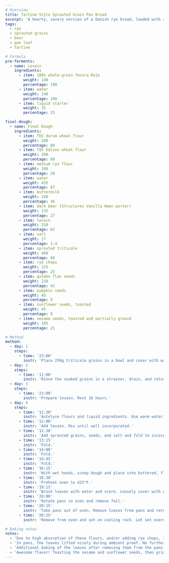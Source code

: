 ```yaml
---
# Overview
title: Tartine-Style Sprouted Grain Pan Bread
excerpt: 'A hearty, savory version of a Danish rye bread, loaded with sprouted grains and seeds, as well as dark beer, buttermilk, and honey. This is based on the master method in <i>Tartine No. 3</i>, and can be modified to use any number of sprouted grains, seeds, and flours. This recipe yields two 10x4” and two 8x3” pans.'
tags:
  - rye
  - sprouted grains
  - beer
  - pan loaf
  - Tartine

# Formula
pre-ferments:
  - name: Levain
    ingredients:
      - item: 100% whole-grain Yecora Rojo
        weight: 140
        percentage: 100
      - item: water
        weight: 140
        percentage: 100
      - item: liquid starter
        weight: 35
        percentage: 25

final-dough:
  - name: Final Dough
    ingredients:
      - item: T65 durum wheat flour
        weight: 200
        percentage: 80
      - item: T85 Edison wheat flour
        weight: 200
        percentage: 80
      - item: medium rye flour
        weight: 100
        percentage: 20
      - item: water
        weight: 435
        percentage: 87
      - item: buttermilk
        weight: 180
        percentage: 36
      - item: dark beer (Structures Vanilla Omen porter)
        weight: 135
        percentage: 27
      - item: levain
        weight: 310
        percentage: 62
      - item: salt
        weight: 17
        percentage: 3.4
      - item: sprouted triticale
        weight: 400
        percentage: 80
      - item: rye chops
        weight: 125
        percentage: 25
      - item: golden flax seeds
        weight: 210
        percentage: 42
      - item: pumpkin seeds
        weight: 45
        percentage: 9
      - item: sunflower seeds, toasted
        weight: 45
        percentage: 9
      - item: sesame seeds, toasted and partially ground
        weight: 105
        percentage: 21

# Method
method:
  - day: 1
    steps:
      - time: '23:00'
        instr: 'Place 250g triticale grains in a bowl and cover with water.'
  - day: 2
    steps:
      - time: '11:00'
        instr: 'Rinse the soaked grains in a strainer, drain, and return to bowl. Cover bowl with cheesecloth or a kitchen towel. Repeat this every 12 hours until grains have begun to sprout.'
  - day: 3
    steps:
      - time: '23:00'
        instr: 'Prepare levain. Rest 16 hours.'
  - day: 4
    steps:
      - time: '11:30'
        instr: 'Autolyse flours and liquid ingredients. Use warm water if bringing beer and buttermilk out of refrigerator.'
      - time: '12:00'
        instr: 'Add levain. Mix until well incorporated.'
      - time: '12:30'
        instr: 'Add sprouted grains, seeds, and salt and fold to incorporate.'
      - time: '13:15'
        instr: 'Fold.'
      - time: '14:00'
        instr: 'Fold.'
      - time: '14:45'
        instr: 'Fold.'
      - time: '16:15'
        instr: 'With wet hands, scoop dough and place into buttered, flour-lined bread pans. Use additional water to smooth the tops of the loaves with your hands. Begin ambient proof.'
      - time: '18:30'
        instr: 'Preheat oven to 425°F.'
      - time: '19:15'
        instr: 'Brush loaves with water and score. Loosely cover with greased foil and put in oven. (Smaller pans can be held out for 15 minutes.)'
      - time: '20:00'
        instr: 'Rotate pans in oven and remove foil.'
      - time: '20:15'
        instr: 'Take pans out of oven. Remove loaves from pans and return to oven to further caramelize the crust.'
      - time: '20:25'
        instr: 'Remove from oven and set on cooling rack. Let set overnight before cutting loaves open.'

# Baking notes
notes:
  - 'Due to high absorption of these flours, and/or adding rye chops, I added 25g extra water during bulk. The dough was less wet than previous times making a similar recipe.'
  - 'In pans, the loaves lifted nicely during ambient proof. No further rise in oven, and loaves were very dense. (I mean, they’re always dense, but even more than usual.) Overproofed? Maybe. On the other hand, the Tartine recipe calls for a two-hour ambient proof and then an overnight retard. Perhaps don’t add an extra hour to bulk next time.'
  - 'Additional baking of the loaves after removing them from the pans helped brown up the newly-exposed crust and give a bit of additional flavor, color, and crunch. Still very moist in the interior.'
  - 'Awesome flavor! Toasting the sesame and sunflower seeds, then grinding them a bit, added even more flavor. An overnight retard would probably makes this taste even better.'
---
```

